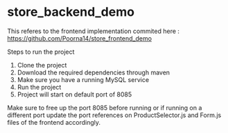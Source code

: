 # store_backend_demo

This referes to the frontend implementation commited here : https://github.com/Poorna14/store_frontend_demo

Steps to run the project

1. Clone the project
2. Download the required dependencies through maven
3. Make sure you have a running MySQL service
4. Run the project 
5. Project will start on default port of 8085

Make sure to free up the port 8085 before running or if running on a different port update the port references on ProductSelector.js and Form.js files of the frontend accordingly.
